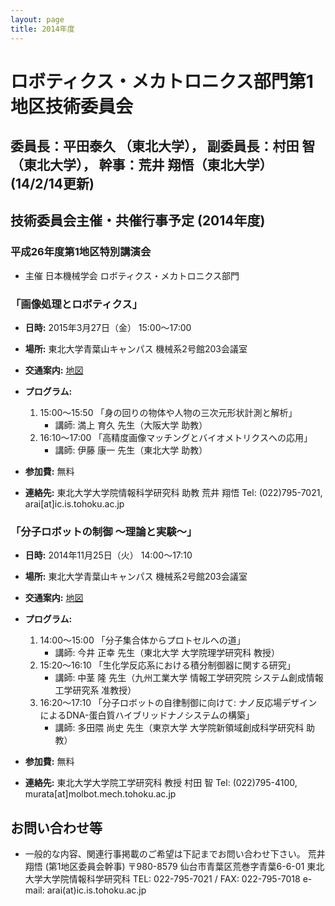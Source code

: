 ```yaml
---
layout: page
title: 2014年度
---
```

# ロボティクス・メカトロニクス部門第1地区技術委員会

## 委員長：平田泰久 （東北大学）， 副委員長：村田 智（東北大学）， 幹事：荒井 翔悟（東北大学） (14/2/14更新)

## 技術委員会主催・共催行事予定 (2014年度)

### 平成26年度第1地区特別講演会

- 主催 日本機械学会 ロボティクス・メカトロニクス部門

### 「画像処理とロボティクス」

- **日時:** 2015年3月27日（金） 15:00～17:00
- **場所:** 東北大学青葉山キャンパス 機械系2号館203会議室
- **交通案内:** [地図](https://web.archive.org/web/20201027011204/http://www.eng.tohoku.ac.jp/map/?menu=campus&area=a01&build=03)
- **プログラム:**
  1. 15:00～15:50 「身の回りの物体や人物の三次元形状計測と解析」
     - 講師: 満上 育久 先生（大阪大学 助教）
  2. 16:10～17:00 「高精度画像マッチングとバイオメトリクスへの応用」
     - 講師: 伊藤 康一 先生（東北大学 助教）

- **参加費:** 無料
- **連絡先:** 東北大学大学院情報科学研究科 助教 荒井 翔悟 Tel: (022)795-7021, arai[at]ic.is.tohoku.ac.jp

### 「分子ロボットの制御 ～理論と実験～」

- **日時:** 2014年11月25日（火） 14:00～17:10
- **場所:** 東北大学青葉山キャンパス 機械系2号館203会議室
- **交通案内:** [地図](https://web.archive.org/web/20201027011204/http://www.eng.tohoku.ac.jp/map/?menu=campus&area=a01&build=15)
- **プログラム:**
  1. 14:00～15:00 「分子集合体からプロトセルへの道」
     - 講師: 今井 正幸 先生（東北大学 大学院理学研究科 教授）
  2. 15:20～16:10 「生化学反応系における積分制御器に関する研究」
     - 講師: 中茎 隆 先生（九州工業大学 情報工学研究院 システム創成情報工学研究系 准教授）
  3. 16:20～17:10 「分子ロボットの自律制御に向けて: ナノ反応場デザインによるDNA-蛋白質ハイブリッドナノシステムの構築」
     - 講師: 多田隈 尚史 先生（東京大学 大学院新領域創成科学研究科 助教）

- **参加費:** 無料
- **連絡先:** 東北大学大学院工学研究科 教授 村田 智 Tel: (022)795-4100, murata[at]molbot.mech.tohoku.ac.jp

## お問い合わせ等

- 一般的な内容、関連行事掲載のご希望は下記までお問い合わせ下さい。
  荒井 翔悟 (第1地区委員会幹事)
  〒980-8579
  仙台市青葉区荒巻字青葉6-6-01
  東北大学大学院情報科学研究科
  TEL: 022-795-7021 / FAX: 022-795-7018
  e-mail: arai(at)ic.is.tohoku.ac.jp
